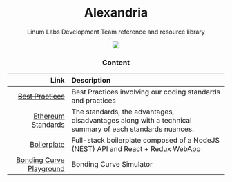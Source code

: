 <div align="center">
  
  <h1 align="center">Alexandria</h1>
  <p align="center">Linum Labs Development Team reference and resource library</p>
  <img src="https://upload.wikimedia.org/wikipedia/commons/6/64/Ancientlibraryalex.jpg">

<h3>Content</h3>

| Link | Description |
|-----:|:------------|
| ~~[Best Practices]()~~ | Best Practices involving our coding standards and practices |
| [Ethereum Standards](https://github.com/LinumLabs/Alexandria/tree/master/EthereumResearch) | The standards, the advantages, disadvantages along with a technical summary of each standards nuances. |
| [Boilerplate](https://gitlab.com/linumlabs/ethers-react-redux-typescript-mongo-boilerplate) | Full-stack boilerplate composed of a NodeJS (NEST) API and React + Redux WebApp |
| [Bonding Curve Playground](https://gitlab.com/linumlabs/bonding-curve-playground) | Bonding Curve Simulator |

</div>
